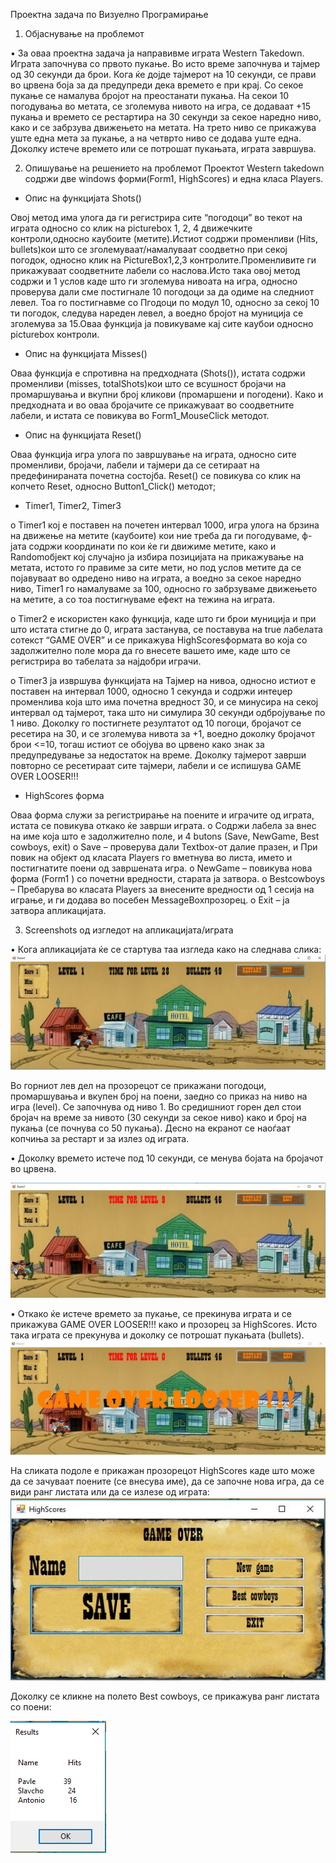 Проектна задача по Визуелно Програмирање

1.	Објаснување на проблемот

•	За оваа проектна задача ја направивме играта Western Takedown. Играта започнува со првото пукање. Во исто време започнува и тајмер од 30 секунди да брои. Кога ќе дојде тајмерот на 10 секунди, се прави во црвена боја за да предупреди дека времето е при крај. Со секое пукање се намалува бројот на преостанати пукања. На секои 10 погодувања во метата, се зголемува нивото на игра, се додаваат +15 пукања и времето се рестартира на 30 секунди за секое наредно ниво, како и се забрзува движењето на метата. На трето ниво се прикажува уште една мета за пукање, а на четврто ниво се додава уште една. Доколку истече времето или се потрошат пукањата, играта завршува.

2.	Опишување на решението на проблемот
Проектот Western takedown содржи две windows форми(Form1, HighScores) и една класа Players.

-	Опис на функцијата Shots()

Овој метод има улога да ги регистрира сите “погодоци” во текот на играта односно со клик на picturebox 1, 2, 4 движечките контроли,односно каубоите (метите).Истиот содржи променливи (Hits, bullets)кои што се зголемуваат/намалуваат соодветно при секој погодок, односно клик на PictureBox1,2,3 контролите.Променливите ги прикажуваат соодветните лабели со наслова.Исто така овој метод содржи и 1 услов каде што ги зголемува нивоата на игра, односно проверува дали сме постигнале 10 погодоци за да одиме на следниот левел. Тоа го постигнавме со Пгодоци по модул 10, односно за секој 10 ти погодок, следува нареден левел, а воедно бројот на муниција се зголемува за 15.Оваа функција ја повикуваме кај сите каубои односно picturebox контроли.

-	Опис на функцијата Misses()

Оваа функција е спротивна на предходната (Shots()), истата содржи променливи (misses, totalShots)кои што се всушност бројачи на промаршувања и вкупни број кликови (промаршени и погодени). Како и предходната и во оваа бројачите се прикажуваат во соодветните лабели, и истата се повикува во Form1_MouseClick методот.

-	Опис на функцијата Reset()

Оваа функција игра улога по завршување на играта, односно сите променливи, бројачи, лабели и тајмери да се сетираат на предефинираната почетна состојба. Reset() се повикува со клик на копчето Reset, односно Button1_Click() методот;

-	Timer1, Timer2, Timer3

o	Timer1
	кој е поставен на почетен интервал 1000, игра улога на брзина на движење на метите (каубоите) кои ние треба да ги погодуваме, ф-јата содржи координати по кои ќе ги движиме метите, како и Randomобјект кој случајно ја избира позицијата на прикажување на метата, истото го правиме за сите мети, но под услов метите да се појавуваат во одредено ниво на играта, а воедно за секое наредно ниво, Timer1 го намалуваме за 100, односно го забрзуваме движењето на метите, а со тоа постигнуваме ефект на тежина на играта.

o	Timer2 
	е искористен како функција, каде што ги брои муниција и при што истата стигне до 0, играта застанува, се поставува на true лабелата сотекст “GAME OVER” и се прикажува HighScoresформата во која со задолжително поле мора да го внесете вашето име, каде што се регистрира во табелата за најдобри играчи.


o	Timer3 
	ја извршува функцијата на Тајмер на нивоа, односно истиот е поставен на интервал 1000, односно 1 секунда и содржи интеџер променлива која што има почетна вредност 30, и се минусира на секој интервал од тајмерот, така што ни симулира 30 секунди одбројување по 1 ниво. Доколку го постигнете резултатот од 10 погоци, бројачот се ресетира на 30, и се зголемува нивота за +1, воедно доколку бројачот брои <=10, тогаш истиот се обојува во црвено како знак за предупредување за недостаток на време. Доколку тајмерот заврши повторно се ресетираат сите тајмери, лабели и се испишува GAME OVER LOOSER!!!


-	HighScores форма

Оваа форма служи за регистрирање на поените и играчите од играта, истата се повикува откако ќе заврши играта.
o	Содржи лабела за внес на име која што е задолжително поле, и 4 butons (Save, NewGame, Best cowboys, exit)
o	Save – проверува дали Textbox-от далие празен, и При повик на објект од класата Players го вметнува во листа, името и постигнатите поени од завршената игра.
o	NewGame – повикува нова форма (Form1 ) со почетни вредности, старата ја затвора.
o	Bestcowboys – Пребарува во класата Players за внесените вредности од 1 сесија на играње, и ги додава во посебен MessageBoxпрозорец.
o	Exit – ја затвора апликацијата.

3.	Screenshots од изгледот на апликацијата/играта
   

•	Кога апликацијата ќе се стартува таа изгледа како на следнава слика:
![alt text](https://github.com/SlavchoSpasenoski/C-projects/blob/master/Sliki/prva.jpg)


Во горниот лев дел на прозорецот се прикажани погодоци, промаршувања и вкупен број на поени, заедно со приказ на ниво на игра (level). Се започнува од ниво 1. Во средишниот горен дел стои бројач на време за нивото (30 секунди за секое ниво) како и број на пукања (се почнува со 50 пукања). Десно на екранот се наоѓаат копчиња за рестарт и за излез од играта. 


•	Доколку времето истече под 10 секунди, се менува бојата на бројачот во црвена.

![alt text](https://github.com/SlavchoSpasenoski/C-projects/blob/master/Sliki/vtora.jpg)
	
•	Откако ќе истече времето за пукање, се прекинува играта и се прикажува GAME OVER LOOSER!!! како и прозорец за HighScores. Исто така играта се прекунува и доколку се потрошат пукањата (bullets).
![alt text](https://github.com/SlavchoSpasenoski/C-projects/blob/master/Sliki/treta.png)

На сликата подоле е прикажан прозорецот HighScores каде што може да се зачуваат поените (се внесува име), да се започне нова игра, да се види ранг листата или да се излезе од играта:
![alt text](https://github.com/SlavchoSpasenoski/C-projects/blob/master/Sliki/cetvrta.png)









Доколку се кликне на полето Best cowboys, се прикажува ранг листата со поени:


![alt text](https://github.com/SlavchoSpasenoski/C-projects/blob/master/Sliki/petta.png)
 

